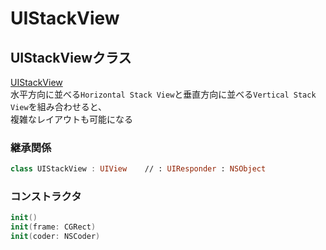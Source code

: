 # UIStackView

## UIStackViewクラス

[UIStackView](https://developer.apple.com/documentation/uikit/UIStackView)  
水平方向に並べる`Horizontal Stack View`と垂直方向に並べる`Vertical Stack View`を組み合わせると、  
複雑なレイアウトも可能になる

### 継承関係

```swift
class UIStackView : UIView    // : UIResponder : NSObject
```

### コンストラクタ

```swift
init()
init(frame: CGRect)
init(coder: NSCoder)
```
